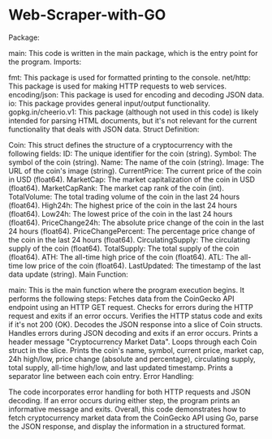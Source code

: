 # Web-Scraper-with-GO

Package:

main: This code is written in the main package, which is the entry point for the program.
Imports:

fmt: This package is used for formatted printing to the console.
net/http: This package is used for making HTTP requests to web services.
encoding/json: This package is used for encoding and decoding JSON data.
io: This package provides general input/output functionality.
gopkg.in/cheerio.v1: This package (although not used in this code) is likely intended for parsing HTML documents, but it's not relevant for the current functionality that deals with JSON data.
Struct Definition:

Coin: This struct defines the structure of a cryptocurrency with the following fields:
ID: The unique identifier for the coin (string).
Symbol: The symbol of the coin (string).
Name: The name of the coin (string).
Image: The URL of the coin's image (string).
CurrentPrice: The current price of the coin in USD (float64).
MarketCap: The market capitalization of the coin in USD (float64).
MarketCapRank: The market cap rank of the coin (int).
TotalVolume: The total trading volume of the coin in the last 24 hours (float64).
High24h: The highest price of the coin in the last 24 hours (float64).
Low24h: The lowest price of the coin in the last 24 hours (float64).
PriceChange24h: The absolute price change of the coin in the last 24 hours (float64).
PriceChangePercent: The percentage price change of the coin in the last 24 hours (float64).
CirculatingSupply: The circulating supply of the coin (float64).
TotalSupply: The total supply of the coin (float64).
ATH: The all-time high price of the coin (float64).
ATL: The all-time low price of the coin (float64).
LastUpdated: The timestamp of the last data update (string).
Main Function:

main: This is the main function where the program execution begins.
It performs the following steps:
Fetches data from the CoinGecko API endpoint using an HTTP GET request.
Checks for errors during the HTTP request and exits if an error occurs.
Verifies the HTTP status code and exits if it's not 200 (OK).
Decodes the JSON response into a slice of Coin structs.
Handles errors during JSON decoding and exits if an error occurs.
Prints a header message "Cryptocurrency Market Data".
Loops through each Coin struct in the slice.
Prints the coin's name, symbol, current price, market cap, 24h high/low, price change (absolute and percentage), circulating supply, total supply, all-time high/low, and last updated timestamp.
Prints a separator line between each coin entry.
Error Handling:

The code incorporates error handling for both HTTP requests and JSON decoding. If an error occurs during either step, the program prints an informative message and exits.
Overall, this code demonstrates how to fetch cryptocurrency market data from the CoinGecko API using Go, parse the JSON response, and display the information in a structured format.
